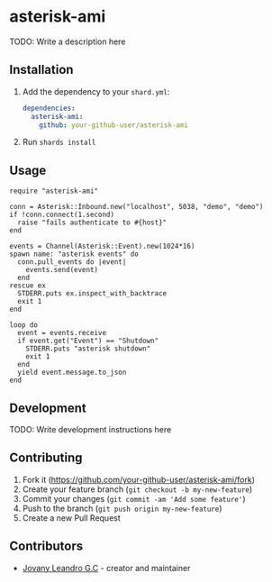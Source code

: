 # asterisk-ami

TODO: Write a description here

## Installation

1. Add the dependency to your `shard.yml`:

   ```yaml
   dependencies:
     asterisk-ami:
       github: your-github-user/asterisk-ami
   ```

2. Run `shards install`

## Usage

```crystal
require "asterisk-ami"
```

```crystal
conn = Asterisk::Inbound.new("localhost", 5038, "demo", "demo")
if !conn.connect(1.second)
  raise "fails authenticate to #{host}"
end

events = Channel(Asterisk::Event).new(1024*16)
spawn name: "asterisk events" do
  conn.pull_events do |event|
    events.send(event)
  end
rescue ex
  STDERR.puts ex.inspect_with_backtrace
  exit 1
end

loop do
  event = events.receive
  if event.get("Event") == "Shutdown"
    STDERR.puts "asterisk shutdown"
    exit 1
  end
  yield event.message.to_json
end
```

## Development

TODO: Write development instructions here

## Contributing

1. Fork it (<https://github.com/your-github-user/asterisk-ami/fork>)
2. Create your feature branch (`git checkout -b my-new-feature`)
3. Commit your changes (`git commit -am 'Add some feature'`)
4. Push to the branch (`git push origin my-new-feature`)
5. Create a new Pull Request

## Contributors

- [Jovany Leandro G.C](https://github.com/your-github-user) - creator and maintainer
